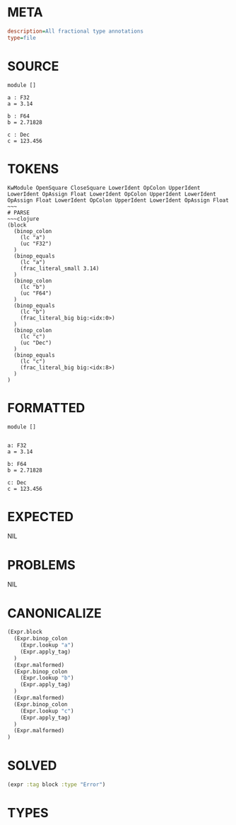 # META
~~~ini
description=All fractional type annotations
type=file
~~~
# SOURCE
~~~roc
module []

a : F32
a = 3.14

b : F64
b = 2.71828

c : Dec
c = 123.456
~~~
# TOKENS
~~~text
KwModule OpenSquare CloseSquare LowerIdent OpColon UpperIdent LowerIdent OpAssign Float LowerIdent OpColon UpperIdent LowerIdent OpAssign Float LowerIdent OpColon UpperIdent LowerIdent OpAssign Float ~~~
# PARSE
~~~clojure
(block
  (binop_colon
    (lc "a")
    (uc "F32")
  )
  (binop_equals
    (lc "a")
    (frac_literal_small 3.14)
  )
  (binop_colon
    (lc "b")
    (uc "F64")
  )
  (binop_equals
    (lc "b")
    (frac_literal_big big:<idx:0>)
  )
  (binop_colon
    (lc "c")
    (uc "Dec")
  )
  (binop_equals
    (lc "c")
    (frac_literal_big big:<idx:8>)
  )
)
~~~
# FORMATTED
~~~roc
module []


a: F32
a = 3.14

b: F64
b = 2.71828

c: Dec
c = 123.456
~~~
# EXPECTED
NIL
# PROBLEMS
NIL
# CANONICALIZE
~~~clojure
(Expr.block
  (Expr.binop_colon
    (Expr.lookup "a")
    (Expr.apply_tag)
  )
  (Expr.malformed)
  (Expr.binop_colon
    (Expr.lookup "b")
    (Expr.apply_tag)
  )
  (Expr.malformed)
  (Expr.binop_colon
    (Expr.lookup "c")
    (Expr.apply_tag)
  )
  (Expr.malformed)
)
~~~
# SOLVED
~~~clojure
(expr :tag block :type "Error")
~~~
# TYPES
~~~roc
~~~
